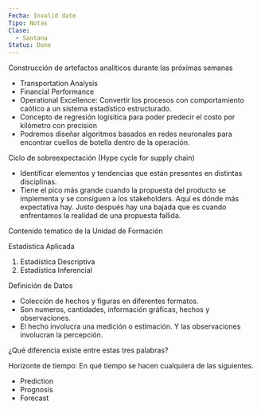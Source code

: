 ```yaml
---
Fecha: Invalid date
Tipo: Notas
Clase:
  - Santana
Status: Done
---
```

Construcción de artefactos analíticos durante las próximas semanas

- Transportation Analysis
- Financial Performance
- Operational Excellence: Convertir los procesos con comportamiento caótico a un sistema estadístico estructurado.
- Concepto de regresión logísitica para poder predecir el costo por kilómetro con precision
- Podremos diseñar algoritmos basados en redes neuronales para encontrar cuellos de botella dentro de la operación.

Ciclo de sobreexpectación (Hype cycle for supply chain)

- Identificar elementos y tendencias que están presentes en distintas disciplinas.
- Tiene el pico más grande cuando la propuesta del producto se implementa y se consiguen a los stakeholders. Aquí es dónde más expectativa hay. Justo después hay una bajada que es cuando enfrentamos la realidad de una propuesta fallida.

Contenido tematico de la Unidad de Formación

Estadística Aplicada

1. Estadística Descriptiva
2. Estadística Inferencial

Definición de Datos

- Colección de hechos y figuras en diferentes formatos.
- Son numeros, cantidades, información gráficas, hechos y observaciones.
- El hecho involucra una medición o estimación. Y las observaciones involucran la percepción.

¿Qué diferencia existe entre estas tres palabras?

Horizonte de tiempo: En qué tiempo se hacen cualquiera de las siguientes.

- Prediction
- Prognosis
- Forecast